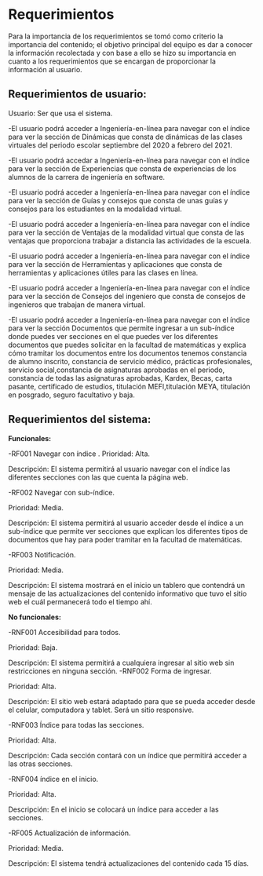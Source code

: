 # Requerimientos
Para la importancia de los requerimientos se tomó como criterio la importancia del contenido; el objetivo principal del equipo es dar a conocer la información recolectada y con base a ello se hizo su importancia en cuanto a los requerimientos que se encargan de proporcionar la información al usuario.
## Requerimientos de usuario:
Usuario: Ser que usa el sistema.

-El usuario podrá acceder a Ingeniería-en-línea para navegar con el índice para ver la sección de Dinámicas que consta de dinámicas de las clases virtuales del periodo escolar 
septiembre del 2020 a febrero del 2021.

-El usuario podrá accedar a Ingeniería-en-línea para navegar con el índice para ver la sección de Experiencias que consta de experiencias de los alumnos de la carrera de 
ingeniería en software.

-El usuario podrá acceder a Ingeniería-en-línea para navegar con el índice para ver la sección de Guías y consejos que consta de unas guías y consejos 
para los estudiantes en la modalidad virtual.

-El usuario podrá acceder a Ingeniería-en-línea para navegar con el índice para ver la sección de Ventajas de la modalidad virtual que consta de las ventajas que proporciona
trabajar a distancia las actividades de la escuela.

-El usuario podrá acceder a Ingeniería-en-línea para navegar con el índice para ver la sección de Herramientas y aplicaciones que consta de herramientas y aplicaciones útiles 
para las clases en línea.

-El usuario podrá acceder a Ingeniería-en-línea para navegar con el índice para ver la sección de Consejos del ingeniero que consta de consejos de ingenieros que trabajan 
de manera virtual.

-El usuario podrá acceder a Ingeniería-en-línea para navegar con el índice para ver la sección Documentos que permite ingresar a un sub-índice donde puedes ver secciones en el 
que puedes ver los diferentes documentos que puedes solicitar en la facultad de matemáticas y explica cómo tramitar los documentos entre los documentos tenemos constancia de 
alumno inscrito, constancia de servicio médico, prácticas profesionales, servicio social,constancia de asignaturas aprobadas en el periodo, constancia de todas las asignaturas
aprobadas, Kardex, Becas, carta pasante, certificado de estudios, titulación MEFI,titulación MEYA, titulación en posgrado, seguro facultativo y baja.

## Requerimientos del sistema:

**Funcionales:**

-RF001 Navegar con índice
.
Prioridad: Alta.

Descripción: El sistema permitirá al usuario navegar con el índice las diferentes secciones con las que cuenta la página web.

-RF002 Navegar con sub-índice.

Prioridad: Media.

Descripción: El sistema permitirá al usuario acceder desde el índice a un sub-índice que permite ver secciones que explican los diferentes tipos de documentos que hay 
para poder tramitar en la facultad de matemáticas.

-RF003 Notificación.

Prioridad: Media.

Descripción: El sistema mostrará en el inicio un tablero que contendrá un mensaje de las actualizaciones del contenido informativo que tuvo el sitio web el cuál permanecerá
todo el tiempo ahí.

**No funcionales:**

-RNF001 Accesibilidad para todos.

Prioridad: Baja.

Descripción: El sistema permitirá a cualquiera ingresar al sitio web sin restricciones en ninguna sección.
-RNF002 Forma de ingresar.

Prioridad: Alta.

Descripción: El sitio web estará adaptado para que se pueda acceder desde el celular, computadora y tablet. Será un sitio responsive.

-RNF003 Índice para todas las secciones.

Prioridad: Alta.

Descripción: Cada sección contará con un índice que permitirá acceder a las otras secciones.

-RNF004 índice en el inicio.

Prioridad: Alta.

Descripción: En el inicio se colocará un índice para acceder a las secciones.

-RF005 Actualización de información.

Prioridad: Media.

Descripción: El sistema tendrá actualizaciones del contenido cada 15 días.
